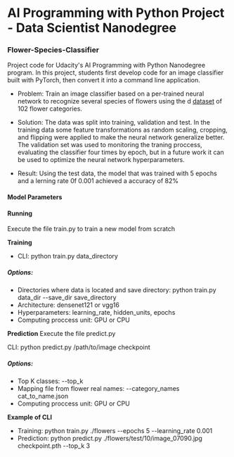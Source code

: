 # AI Programming with Python Project - Data Scientist Nanodegree
### Flower-Species-Classifier

Project code for Udacity's AI Programming with Python Nanodegree program. In this project, students first develop code for an image classifier built with PyTorch, then convert it into a command line application.

* Problem: Train an image classifier based on a per-trained neural network to recognize several species of flowers using the d [dataset](http://www.robots.ox.ac.uk/~vgg/data/flowers/102/index.html)  of 102 flower categories.

* Solution: The data was split into training, validation and test. In the training data some feature transformations as  random scaling, cropping, and flipping were applied to make the neural network generalize better. The validation set was used to monitoring the traning proccess, evaluating the classifier four times by epoch, but in a future work it can be used to optimize the neural network hyperparameters.

* Result: Using the test data, the model that was trained with 5 epochs and a lerning rate 0f 0.001 achieved a accuracy of 82%

#### Model Parameters


#### Running 

Execute the file train.py to train a new model from scratch

**Training**
* CLI: python train.py data_directory

##### Options:
* Directories where data is located and save directory: python train.py data_dir --save_dir save_directory
* Architecture: densenet121 or vgg16
* Hyperparameters: learning_rate, hidden_units, epochs
* Computing proccess unit: GPU or CPU

**Prediction**
Execute the file predict.py 

CLI: python predict.py /path/to/image checkpoint
##### Options:
* Top K classes: --top_k
* Mapping file from flower real names: --category_names cat_to_name.json
* Computing proccess unit: GPU or CPU

**Example of CLI**
* Training: python train.py ./flowers  --epochs 5 --learning_rate 0.001
* Prediction: python predict.py ./flowers/test/10/image_07090.jpg checkpoint.pth --top_k 3
